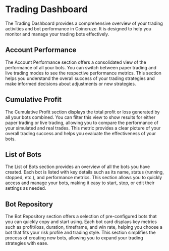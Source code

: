 # Trading Dashboard

The Trading Dashboard provides a comprehensive overview of your trading activities and bot performance in Coincruze. It is designed to help you monitor and manage your trading bots effectively.

## Account Performance

The Account Performance section offers a consolidated view of the performance of all your bots. You can switch between paper trading and live trading modes to see the respective performance metrics. This section helps you understand the overall success of your trading strategies and make informed decisions about adjustments or new strategies.

## Cumulative Profit

The Cumulative Profit section displays the total profit or loss generated by all your bots combined. You can filter this view to show results for either paper trading or live trading, allowing you to compare the performance of your simulated and real trades. This metric provides a clear picture of your overall trading success and helps you evaluate the effectiveness of your bots.

## List of Bots

The List of Bots section provides an overview of all the bots you have created. Each bot is listed with key details such as its name, status (running, stopped, etc.), and performance metrics. This section allows you to quickly access and manage your bots, making it easy to start, stop, or edit their settings as needed.

## Bot Repository

The Bot Repository section offers a selection of pre-configured bots that you can quickly copy and start using. Each bot card displays key metrics such as profit/loss, duration, timeframe, and win rate, helping you choose a bot that fits your risk profile and trading style. This section simplifies the process of creating new bots, allowing you to expand your trading strategies with ease.
